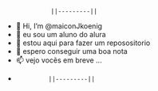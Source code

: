                  ||---------||

- 👋 Hi, I’m @maiconJkoenig
- 👀 eu sou um aluno do alura
- 🌱 estou aqui para fazer um reposositorio 
- 💞️ espero conseguir uma boa nota
- 📫 vejo vocẽs em breve ...
- 
               ||---------||
<!---
